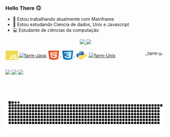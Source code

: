 ### Hello There  🙃

- 🔭 Estou trabalhando atualmente com Mainframe
- 🌱 Estou estudando Ciencia de dados, Unix e Javascript
- 💻 Estudante de ciências da computação


<div align="center">
  <a href="https://www.linkedin.com/in/lucas-zornoff-8118a411b/">
  <img height="180em" src="https://github-readme-stats.vercel.app/api?username=LucasZornoff&show_icons=true&theme=merko&include_all_commits=true&count_private=true"/>
  <img height="180em" src="https://github-readme-stats.vercel.app/api/top-langs/?username=LucasZornoff&layout=compact&langs_count=7&theme=merko"/>
</div>
  
  <div style="display: inline_block"><br>
  <img align="center" alt="farm-Js" height="30" width="40" src="https://raw.githubusercontent.com/devicons/devicon/master/icons/javascript/javascript-plain.svg">
  <img align="center" alt="farm-Java" height="30" width="40" src="https://cdn.jsdelivr.net/gh/devicons/devicon/icons/java/java-plain-wordmark.svg">
  <img align="center" alt="farm-HTML" height="30" width="40" src="https://raw.githubusercontent.com/devicons/devicon/master/icons/html5/html5-original.svg">
  <img align="center" alt="farm-CSS" height="30" width="40" src="https://raw.githubusercontent.com/devicons/devicon/master/icons/css3/css3-original.svg">
  <img align="center" alt="farm-Python" height="30" width="40" src="https://raw.githubusercontent.com/devicons/devicon/master/icons/python/python-original.svg">
  <img align="center" alt="farm-Unix" height="30" width="40" src="https://cdn.jsdelivr.net/gh/devicons/devicon/icons/unix/unix-original.svg">
  <img align="right" alt="farm-pic" height="150" style="border-radius:50px;" src="https://i.picasion.com/pic91/e0110762dc62408ccb0dc936854e332d.gif">
</div>
  
  ##
  
  <div> 
  <a href="https://www.instagram.com/mee.lucas/" target="_blank"><img src="https://img.shields.io/badge/-Instagram-%23E4405F?style=for-the-badge&logo=instagram&logoColor=white" target="_blank"></a>
  <a href = "mailto:LucasZornoffClal"><img src="https://img.shields.io/badge/Gmail-D14836?style=for-the-badge&logo=gmail&logoColor=white" target="_blank"></a>
  <a href="https://www.linkedin.com/in/lucas-zornoff-8118a411b/" target="_blank"><img src="https://img.shields.io/badge/-LinkedIn-%230077B5?style=for-the-badge&logo=linkedin&logoColor=white" target="_blank"></a> 
 
  ![Snake animation](https://github.com/LucasZornoff/LucasZornoff/blob/output/github-contribution-grid-snake.svg)
 
</div>
